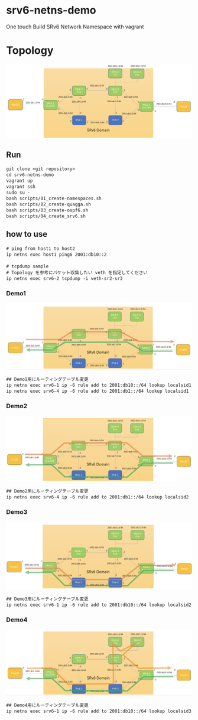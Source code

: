 # srv6-netns-demo
One touch Build SRv6 Network Namespace with vagrant

# Topology
![](./srv6-netns.png)

## Run 
```
git clone <git repository>
cd srv6-netns-demo
vagrant up
vagrant ssh
sudo su -
bash scripts/01_create-namespaces.sh
bash scripts/02_create-quagga.sh
bash scripts/03_create-ospf6.sh
bash scripts/04_create_srv6.sh
```

## how to use

```
# ping from host1 to host2
ip netns exec host1 ping6 2001:db10::2

# tcpdump sample 
# Topology を参考にパケット収集したい veth を指定してください
ip netns exec srv6-2 tcpdump -i veth-sr2-sr3
```

### Demo1
![](./srv6-netns-demo1.png)
```
## Demo1用にルーティングテーブル変更
ip netns exec srv6-1 ip -6 rule add to 2001:db10::/64 lookup localsid1
ip netns exec srv6-4 ip -6 rule add to 2001:db1::/64 lookup localsid1
```

### Demo2
![](./srv6-netns-demo2.png)
```
## Demo2用にルーティングテーブル変更
ip netns exec srv6-4 ip -6 rule add to 2001:db1::/64 lookup localsid2
```

### Demo3
![](./srv6-netns-demo3.png)
```
## Demo3用にルーティングテーブル変更
ip netns exec srv6-1 ip -6 rule add to 2001:db10::/64 lookup localsid2
```

### Demo4
![](./srv6-netns-demo4.png)
```
## Demo4用にルーティングテーブル変更
ip netns exec srv6-1 ip -6 rule add to 2001:db10::/64 lookup localsid3
```
